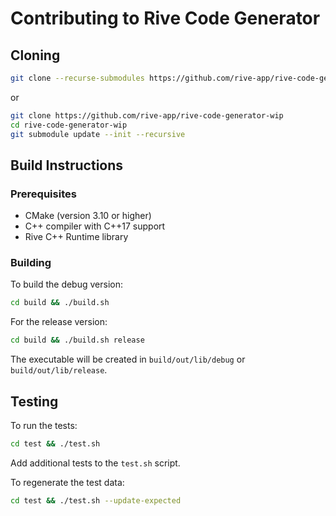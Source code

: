 # Contributing to Rive Code Generator

## Cloning

```sh
git clone --recurse-submodules https://github.com/rive-app/rive-code-generator-wip
```

or

```sh
git clone https://github.com/rive-app/rive-code-generator-wip
cd rive-code-generator-wip
git submodule update --init --recursive
```

## Build Instructions

### Prerequisites

- CMake (version 3.10 or higher)
- C++ compiler with C++17 support
- Rive C++ Runtime library

### Building

To build the debug version:
```sh
cd build && ./build.sh
```

For the release version:
```sh
cd build && ./build.sh release
```

The executable will be created in `build/out/lib/debug` or `build/out/lib/release`.

## Testing

To run the tests:
```sh
cd test && ./test.sh
```

Add additional tests to the `test.sh` script.

To regenerate the test data:
```sh
cd test && ./test.sh --update-expected
```